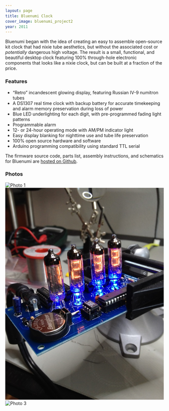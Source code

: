 ```yaml
---
layout: page
title: Bluenumi Clock
cover_image: bluenumi_project2
year: 2011
---
```


Bluenumi began with the idea of creating an easy to assemble open-source kit clock that had nixie tube aesthetics, but without the associated cost or *potentially* dangerous high voltage. The result is a small, functional, and beautiful desktop clock featuring 100% through-hole electronic components that looks like a nixie clock, but can be built at a fraction of the price.

### Features

* “Retro” incandescent glowing display, featuring Russian IV-9 numitron tubes
* A DS1307 real time clock with backup battery for accurate timekeeping and alarm memory preservation during loss of power
* Blue LED underlighting for each digit, with pre-programmed fading light patterns
* Programmable alarm
* 12- or 24-hour operating mode with AM/PM indicator light
* Easy display blanking for nighttime use and tube life preservation
* 100% open source hardware and software
* Arduino programming compatibility using standard TTL serial

The firmware source code, parts list, assembly instructions, and schematics for Bluenumi are [hosted on Github](http://github.com/svoisen/bluenumi).

### Photos

<img src="/images/bluenumi_1.jpg" srcset="/images/bluenumi_1@2x.jpg 2x" width="620" alt="Photo 1" class="framed" />

<img src="/images/bluenumi_2.jpg" srcset="/images/bluenumi_2@2x.jpg 2x" width="620" alt="Photo 2" class="framed" />

<img src="/images/bluenumi_3.jpg" srcset="/images/bluenumi_3@2x.jpg 2x" width="620" alt="Photo 3" class="framed" />
